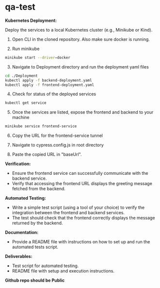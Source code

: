 # qa-test

**Kubernetes Deployment:**

Deploy the services to a local Kubernetes cluster (e.g., Minikube or Kind).
1. Open CLI in the cloned repository. Also make sure docker is running.

2. Run minikube 
```bash
minikube start --driver=docker
```
3. Navigate to Deployment directory and run the deployment yaml files

```bash
cd ./Deployment
kubectl apply -f backend-deployment.yaml
kubectl apply -f frontend-deployment.yaml
```
4. Check for status of the deployed services
```bash
kubectl get service
```

5. Once the services are listed, expose the frontend and backend to your machine
```bash
minikube service frontend-service
```

6. Copy the URL for the frontend-service tunnel

7. Navigate to cypress.config.js in root directory

8. Paste the copied URL in "baseUrl".

**Verification:**

- Ensure the frontend service can successfully communicate with the backend service.
- Verify that accessing the frontend URL displays the greeting message fetched from the backend.

**Automated Testing:**

- Write a simple test script (using a tool of your choice) to verify the integration between the frontend and backend services.
- The test should check that the frontend correctly displays the message returned by the backend.

**Documentation:**

- Provide a README file with instructions on how to set up and run the automated tests script.

**Deliverables:**
- Test script for automated testing.
- README file with setup and execution instructions.

**Github repo should be Public**
